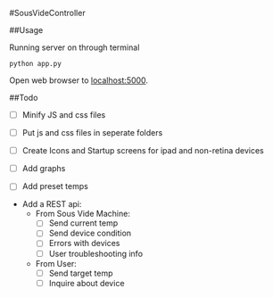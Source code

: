 #SousVideController

##Usage

Running server on through terminal

```
python app.py
```
Open web browser to [localhost:5000](http://localhost:5000).


##Todo
* [ ] Minify JS and css files

* [ ] Put js and css files in seperate folders

* [ ] Create Icons and Startup screens for ipad and non-retina devices

* [ ] Add graphs

* [ ] Add preset temps

* Add a REST api:
	* From Sous Vide Machine:
		- [ ] Send current temp
		- [ ] Send device condition
		- [ ] Errors with devices
		- [ ] User troubleshooting info

	* From User:
		- [ ] Send target temp
		- [ ] Inquire about device
